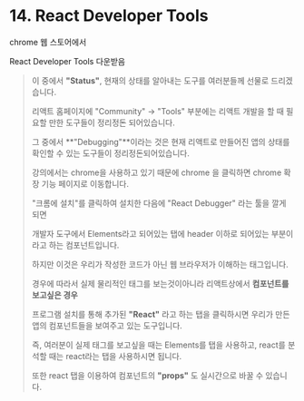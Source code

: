 # 14. React Developer Tools



chrome 웹 스토어에서

React Developer Tools 다운받음



> 이 중에서 **"Status"**, 현재의 상태를 알아내는 도구를 여러분들께 선물로 드리겠습니다.
>
> 리액트 홈페이지에 "Community" -> "Tools" 부분에는 리액트 개발을 할 때 필요할 만한 도구들이 정리정돈 되어있습니다.
>
> 그 중에서 **"Debugging"**이라는 것은 현재 리액트로 만들어진 앱의 상태를 확인할 수 있는 도구들이 정리정돈되어있습니다.
>
>  
>
> 강의에서는 chrome을 사용하고 있기 때문에 chrome 을 클릭하면 chrome 확장 기능 페이지로 이동합니다.
>
> "크롬에 설치"를 클릭하여 설치한 다음에 "React Debugger" 라는 툴을 깔게 되면
>
> 개발자 도구에서 Elements라고 되어있는 탭에 header 이하로 되어있는 부분이 <Subject>라고 하는 컴포넌트입니다.
>
> 하지만 이것은 우리가 작성한 코드가 아닌 웹 브라우저가 이해하는 태그입니다.
>
> 
>
> 경우에 따라서 실제 물리적인 태그를 보는것이아니라 리액트상에서 **컴포넌트를 보고싶은 경우** 
>
> 프로그램 설치를 통해 추가된 **"React"** 라고 하는 탭을 클릭하시면 우리가 만든 앱의 컴포넌트들을 보여주고 있는 도구입니다.
>
>  
>
> 즉, 여러분이 실제 태그를 보고싶을 때는 Elements를 탭을 사용하고, react를 분석할 때는 react라는 탭을 사용하시면 됩니다.
>
> 또한 react 탭을 이용하여 컴포넌트의 **"props"** 도 실시간으로 바꿀 수 있습니다.